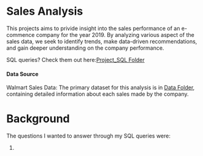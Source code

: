 # Sales Analysis

This projects aims to privide insight into the sales performance of an e-commence company for the year 2019. By analyzing various aspect of the sales data, we seek to identify trends, make data-driven recommendations, and gain deeper understanding on the company performance.

SQL queries? Check them out here:[Project_SQL Folder](Project_SQL)

#### Data Source 
Walmart Sales Data: The primary dataset for this analysis is in [Data Folder](Data), containing detailed information about each sales made by the company.

# Background

The questions I wanted to answer through my SQL queries were:

  1. 


